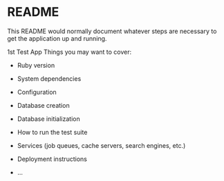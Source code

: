 # README

This README would normally document whatever steps are necessary to get the
application up and running.

1st Test App
Things you may want to cover:

* Ruby version

* System dependencies

* Configuration

* Database creation

* Database initialization

* How to run the test suite

* Services (job queues, cache servers, search engines, etc.)

* Deployment instructions

* ...
